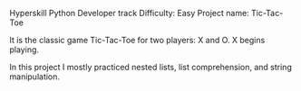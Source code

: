 Hyperskill
Python Developer track
Difficulty: Easy
Project name: Tic-Tac-Toe

It is the classic game Tic-Tac-Toe for two players: X and O. X begins playing.

In this project I mostly practiced nested lists, list comprehension, and string manipulation.
